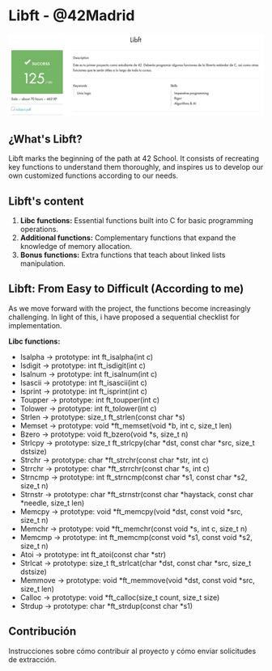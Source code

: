 # Libft - @42Madrid

![Screenshoot](https://github.com/Freddyfleitas/libft_42/blob/main/libft.png)

## ¿What's Libft?

Libft marks the beginning of the path at 42 School. It consists of recreating key functions to understand them thoroughly, and inspires us to develop our own customized functions according to our needs.

## Libft's content

1. **Libc functions:** Essential functions built into C for basic programming operations.
2. **Additional functions:** Complementary functions that expand the knowledge of memory allocation.
3. **Bonus functions:** Extra functions that teach about linked lists manipulation.

## Libft: From Easy to Difficult (According to me)

As we move forward with the project, the functions become increasingly challenging. In light of this, i have proposed a sequential checklist for implementation.

**Libc functions:**

* Isalpha → prototype: int	ft_isalpha(int c)
* Isdigit → prototype: int	ft_isdigit(int c)
* Isalnum → prototype: int	ft_isalnum(int c)
* Isascii → prototype: int	ft_isascii(int c)
* Isprint → prototype: int	ft_isprint(int c)
* Toupper → prototype: int	ft_toupper(int c)
* Tolower → prototype: int	ft_tolower(int c)
* Strlen → prototype: size_t	ft_strlen(const char *s)
* Memset → prototype: void	*ft_memset(void *b, int c, size_t len)
* Bzero → prototype: void	ft_bzero(void *s, size_t n)
* Strlcpy → prototype: size_t	ft_strlcpy(char *dst, const char *src, size_t dstsize)
* Strchr → prototype: char	*ft_strchr(const char *str, int c)
* Strrchr → prototype: char	*ft_strrchr(const char *s, int c)
* Strncmp → prototype: int	ft_strncmp(const char *s1, const char *s2, size_t n)
* Strnstr → prototype: char	*ft_strnstr(const char *haystack, const char *needle, size_t len)
* Memcpy → prototype: void	*ft_memcpy(void *dst, const void *src, size_t n)
* Memchr → prototype: void	*ft_memchr(const void *s, int c, size_t n)
* Memcmp → prototype: int	ft_memcmp(const void *s1, const void *s2, size_t n)
* Atoi → prototype: int	ft_atoi(const char *str)
* Strlcat → prototype: size_t	ft_strlcat(char *dst, const char *src, size_t dstsize)
* Memmove → prototype: void	*ft_memmove(void *dst, const void *src, size_t len)
* Calloc → prototype: void	*ft_calloc(size_t count, size_t size)
* Strdup → prototype: char	*ft_strdup(const char *s1)
   
## Contribución

Instrucciones sobre cómo contribuir al proyecto y cómo enviar solicitudes de extracción.
